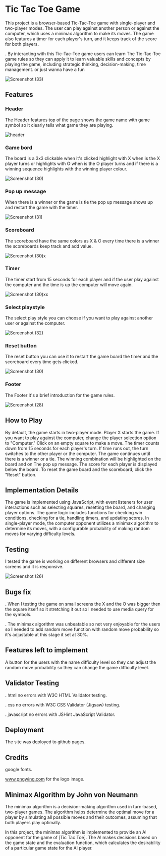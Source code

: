 
# Tic Tac Toe Game

This project is a browser-based Tic-Tac-Toe game with single-player and two-player modes. The user can play against another person or against the computer, which uses a minimax algorithm to make its moves. The game also features a timer for each player's turn, and it keeps track of the score for both players.

. By interacting with this Tic-Tac-Toe game users can learn The Tic-Tac-Toe game rules so they can apply it to learn valuable skills and concepts by playing the game, including strategic thinking, decision-making, time management. or just wanna have a fun 

![Screenshot (33)](https://user-images.githubusercontent.com/127791713/233343644-04b79289-4176-4b6b-a9e5-d8e41966628a.png)



## Features
### Header
The Header features top of the page shows the game name with game symbol so it clearly tells what game they are playing.

![header](https://user-images.githubusercontent.com/127791713/233330055-71484dde-f10d-4f93-aee2-0175d37c809a.png)
### Game bord 
The board is a 3x3 clickable when it's clicked highlight with X when is the X player turns or highlights with O when is the O player turns and if there is a winning sequence highlights with the winning player colour. 

![Screenshot (30)](https://user-images.githubusercontent.com/127791713/233333789-c3457781-e798-4e5a-a07c-e3c5aa7cac4e.png)

### Pop up message
When there is a winner or the game is tie the pop up message shows up and restart the game with the timer.

![Screenshot (31)](https://user-images.githubusercontent.com/127791713/233336149-00a524fd-c851-4f3c-a503-f744fee994ac.png)

### Scoreboard
The scoreboard have the same colors as X & O every time there is a winner the scoreboards keep track and add value.

![Screenshot (30)x](https://user-images.githubusercontent.com/127791713/233339544-293873eb-d22f-4b2f-b660-15246811571b.png)

### Timer
The timer start from 15 seconds for each player and if the user play against the computer
and the time is up the computer will move again.

![Screenshot (30)xx](https://user-images.githubusercontent.com/127791713/233339350-13f93239-0c4e-4ffb-8fd7-b65f7d7bf542.png)

### Select playstyle
The select play style you can choose if you want to play against another user or against the computer.

![Screenshot (32)](https://user-images.githubusercontent.com/127791713/233340783-57fb09c9-557b-4315-a63f-9e3b6d9b9c19.png)

### Reset button
The reset button you can use it to restart the game board the timer and the scoreboard every time gets clicked.

![Screenshot (30)](https://user-images.githubusercontent.com/127791713/233341465-87fc12a3-1e45-42bd-a5f5-a374271f0cc7.png)

### Footer
The Footer it's a brief introduction for the game rules.

![Screenshot (28)](https://user-images.githubusercontent.com/127791713/233342136-cb66a168-18ed-4464-87f8-9afbaa7123a2.png)

## How to Play
By default, the game starts in two-player mode. Player X starts the game.
If you want to play against the computer, change the player selection option to "Computer."
Click on an empty square to make a move.
The timer counts down from 15 seconds for each player's turn. If time runs out, the turn switches to the other player or the computer.
The game continues until there is a winner or a tie.
The winning combination will be highlighted on the board and on The pop up message.
The score for each player is displayed below the board.
To reset the game board and the scoreboard, click the "Reset" button.

## Implementation Details
The game is implemented using JavaScript, with event listeners for user interactions such as selecting squares, resetting the board, and changing player options. The game logic includes functions for checking win conditions, checking for a tie, handling timers, and updating scores. In single-player mode, the computer opponent utilizes a minimax algorithm to determine its moves, with a configurable probability of making random moves for varying difficulty levels.

## Testing
I tested the game is working on different browsers and different size screens and it is responsive.

![Screenshot (26)](https://user-images.githubusercontent.com/127791713/233349625-37a5524a-f966-420c-b1ac-4258e00496d8.png)

## Bugs fix
. When I testing the game on small screens the X and the O was bigger then the square itself so it stretching it out so I needed to use media query for the symbols.

. The minimax algorithm was unbeatable so not very enjoyable for the users so I needed to add random move function with random move probability so it's adjustable at this stage it set at 30%.

## Features left to implement
A button for the users with the name difficulty level so they can adjust the random move probability so they can change the game difficulty level.

## Validator Testing
. html no errors with W3C HTML Validator testing.

. css no errors with W3C CSS Validator (Jigsaw) testing.

. javascript no errors with JSHint JavaScript Validator.

## Deployment
The site was deployed to github pages.

## Credits
google fonts.

www.pngwing.com for the logo image.

## Minimax Algorithm by John von Neumann

The minimax algorithm is a decision-making algorithm used in turn-based, two-player games. The algorithm helps determine the optimal move for a player by simulating all possible moves and their outcomes, assuming that both players play optimally.

In this project, the minimax algorithm is implemented to provide an AI opponent for the game of [Tic Tac Toe]. The AI makes decisions based on the game state and the evaluation function, which calculates the desirability of a particular game state for the AI player.


